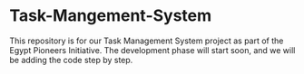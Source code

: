 # Task-Mangement-System
This repository is for our Task Management System project as part of the Egypt Pioneers Initiative. The development phase will start soon, and we will be adding the code step by step.


